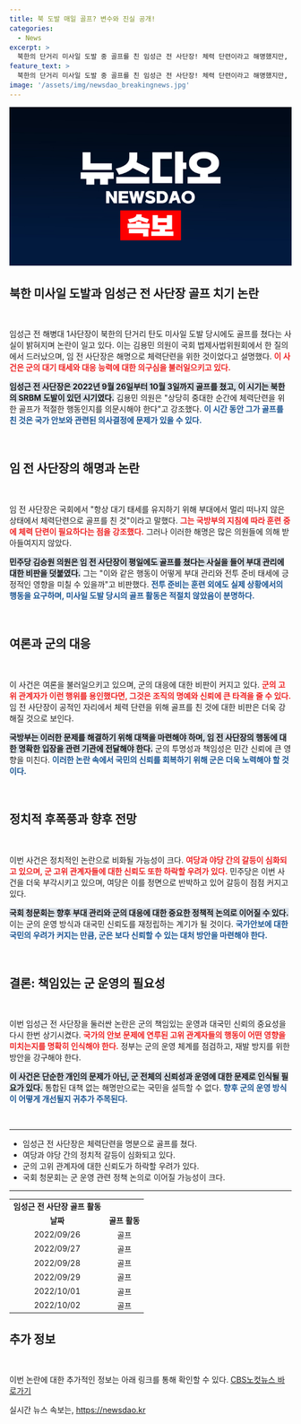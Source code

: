 ```yaml
---
title: 북 도발 매일 골프? 변수와 진실 공개!
categories:
  - News
excerpt: >
  북한의 단거리 미사일 도발 중 골프를 친 임성근 전 사단장! 체력 단련이라고 해명했지만, 여야 의원들의 날선 비판이 이어지며 논란이 확산되고 있다. 이 진실의 이면은?
feature_text: >
  북한의 단거리 미사일 도발 중 골프를 친 임성근 전 사단장! 체력 단련이라고 해명했지만, 여야 의원들의 날선 비판이 이어지며 논란이 확산되고 있다. 이 진실의 이면은?
image: '/assets/img/newsdao_breakingnews.jpg'
---
```


<p><img src="/assets/img/newsdao_breakingnews.jpg" alt="firstkoreanews 속보" /></p>

<h2 data-ke-size="size26">북한 미사일 도발과 임성근 전 사단장 골프 치기 논란</h2>

<p data-ke-size="size16">&nbsp;</p>

<p>임성근 전 해병대 1사단장이 북한의 단거리 탄도 미사일 도발 당시에도 골프를 쳤다는 사실이 밝혀지며 논란이 일고 있다. 이는 김용민 의원이 국회 법제사법위원회에서 한 질의에서 드러났으며, 임 전 사단장은 해명으로 체력단련을 위한 것이었다고 설명했다. <b><span style="color: #ee2323;">이 사건은 군의 대기 태세와 대응 능력에 대한 의구심을 불러일으키고 있다.</span></b></p>

<p><b><span style="background-color: #21538527;">임성근 전 사단장은 2022년 9월 26일부터 10월 3일까지 골프를 쳤고, 이 시기는 북한의 SRBM 도발이 있던 시기였다.</span></b> 김용민 의원은 "상당히 중대한 순간에 체력단련을 위한 골프가 적절한 행동인지를 의문시해야 한다"고 강조했다. <b><span style="color: #1a5490;">이 시간 동안 그가 골프를 친 것은 국가 안보와 관련된 의사결정에 문제가 있을 수 있다.</span></b></p>

<p data-ke-size="size16">&nbsp;</p>

<h2 data-ke-size="size26">임 전 사단장의 해명과 논란</h2>

<p data-ke-size="size16">&nbsp;</p>

<p>임 전 사단장은 국회에서 "항상 대기 태세를 유지하기 위해 부대에서 멀리 떠나지 않은 상태에서 체력단련으로 골프를 친 것"이라고 말했다. <b><span style="color: #ee2323;">그는 국방부의 지침에 따라 훈련 중에 체력 단련이 필요하다는 점을 강조했다.</span></b> 그러나 이러한 해명은 많은 의원들에 의해 받아들여지지 않았다.</p>

<p><b><span style="background-color: #21538527;">민주당 김승원 의원은 임 전 사단장이 평일에도 골프를 쳤다는 사실을 들어 부대 관리에 대한 비판을 덧붙였다.</span></b> 그는 "이와 같은 행동이 어떻게 부대 관리와 전투 준비 태세에 긍정적인 영향을 미칠 수 있을까"고 비판했다. <b><span style="color: #1a5490;">전투 준비는 훈련 외에도 실제 상황에서의 행동을 요구하며, 미사일 도발 당시의 골프 활동은 적절치 않았음이 분명하다.</span></b></p>

<p data-ke-size="size16">&nbsp;</p>

<h2 data-ke-size="size26">여론과 군의 대응</h2>

<p data-ke-size="size16">&nbsp;</p>

<p>이 사건은 여론을 불러일으키고 있으며, 군의 대응에 대한 비판이 커지고 있다. <b><span style="color: #ee2323;">군의 고위 관계자가 이런 행위를 용인했다면, 그것은 조직의 명예와 신뢰에 큰 타격을 줄 수 있다.</span></b> 임 전 사단장이 공적인 자리에서 체력 단련을 위해 골프를 친 것에 대한 비판은 더욱 강해질 것으로 보인다. </p>

<p><b><span style="background-color: #21538527;">국방부는 이러한 문제를 해결하기 위해 대책을 마련해야 하며, 임 전 사단장의 행동에 대한 명확한 입장을 관련 기관에 전달해야 한다.</span></b> 군의 투명성과 책임성은 민간 신뢰에 큰 영향을 미친다. <b><span style="color: #1a5490;">이러한 논란 속에서 국민의 신뢰를 회복하기 위해 군은 더욱 노력해야 할 것이다.</span></b></p>

<p data-ke-size="size16">&nbsp;</p>

<h2 data-ke-size="size26">정치적 후폭풍과 향후 전망</h2>

<p data-ke-size="size16">&nbsp;</p>

<p>이번 사건은 정치적인 논란으로 비화될 가능성이 크다. <b><span style="color: #ee2323;">여당과 야당 간의 갈등이 심화되고 있으며, 군 고위 관계자들에 대한 신뢰도 또한 하락할 우려가 있다.</span></b> 민주당은 이번 사건을 더욱 부각시키고 있으며, 여당은 이를 정면으로 반박하고 있어 갈등이 점점 커지고 있다.</p>

<p><b><span style="background-color: #21538527;">국회 청문회는 향후 부대 관리와 군의 대응에 대한 중요한 정책적 논의로 이어질 수 있다.</span></b> 이는 군의 운영 방식과 대국민 신뢰도를 재정립하는 계기가 될 것이다. <b><span style="color: #1a5490;">국가안보에 대한 국민의 우려가 커지는 만큼, 군은 보다 신뢰할 수 있는 대처 방안을 마련해야 한다.</span></b></p>

<p data-ke-size="size16">&nbsp;</p>

<h2 data-ke-size="size26">결론: 책임있는 군 운영의 필요성</h2>

<p data-ke-size="size16">&nbsp;</p>

<p>이번 임성근 전 사단장을 둘러싼 논란은 군의 책임있는 운영과 대국민 신뢰의 중요성을 다시 한번 상기시켰다. <b><span style="color: #ee2323;">국가의 안보 문제에 연루된 고위 관계자들의 행동이 어떤 영향을 미치는지를 명확히 인식해야 한다.</span></b> 정부는 군의 운영 체계를 점검하고, 재발 방지를 위한 방안을 강구해야 한다.</p>

<p><b><span style="background-color: #21538527;">이 사건은 단순한 개인의 문제가 아닌, 군 전체의 신뢰성과 운영에 대한 문제로 인식될 필요가 있다.</span></b> 통합된 대책 없는 해명만으로는 국민을 설득할 수 없다. <b><span style="color: #1a5490;">향후 군의 운영 방식이 어떻게 개선될지 귀추가 주목된다.</span></b></p>

<p data-ke-size="size16">&nbsp;</p>

<hr>

<ul>
    <li>임성근 전 사단장은 체력단련을 명분으로 골프를 쳤다.</li>
    <li>여당과 야당 간의 정치적 갈등이 심화되고 있다.</li>
    <li>군의 고위 관계자에 대한 신뢰도가 하락할 우려가 있다.</li>
    <li>국회 청문회는 군 운영 관련 정책 논의로 이어질 가능성이 크다.</li>
</ul>

<hr>

<table>
    <tr>
        <td style="text-align: center; height: 17px;"><b>임성근 전 사단장 골프 활동</b></td>
    </tr>
    <tr>
        <td style="text-align: center; height: 17px;"><b>날짜</b></td>
        <td style="text-align: center; height: 17px;"><b>골프 활동</b></td>
    </tr>
    <tr>
        <td style="text-align: center; height: 17px;">2022/09/26</td>
        <td style="text-align: center; height: 17px;">골프</td>
    </tr>
    <tr>
        <td style="text-align: center; height: 17px;">2022/09/27</td>
        <td style="text-align: center; height: 17px;">골프</td>
    </tr>
    <tr>
        <td style="text-align: center; height: 17px;">2022/09/28</td>
        <td style="text-align: center; height: 17px;">골프</td>
    </tr>
    <tr>
        <td style="text-align: center; height: 17px;">2022/09/29</td>
        <td style="text-align: center; height: 17px;">골프</td>
    </tr>
    <tr>
        <td style="text-align: center; height: 17px;">2022/10/01</td>
        <td style="text-align: center; height: 17px;">골프</td>
    </tr>
    <tr>
        <td style="text-align: center; height: 17px;">2022/10/02</td>
        <td style="text-align: center; height: 17px;">골프</td>
    </tr>
</table> 

<h2 data-ke-size="size26">추가 정보</h2>

<p data-ke-size="size16">&nbsp;</p>

<p>이번 논란에 대한 추가적인 정보는 아래 링크를 통해 확인할 수 있다. <a href="https://url.kr/b71afn">CBS노컷뉴스 바로가기</a></p>
실시간 뉴스 속보는, <a href="https://newsdao.kr" rel="dofollow">https://newsdao.kr</a>


